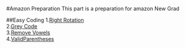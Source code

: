 #Amazon Preparation
This part is a preparation for amazon New Grad          
       
##Easy Coding
1.[Right Rotation](1-1-RightRotation.md)                    
2.[Grey Code](1-2-GreyCode.md)            
3.[Remove Vowels](1-3-RemoveVowels.md)        
4.[ValidParentheses](1-4-ValidParentheses.md)           
               
           
